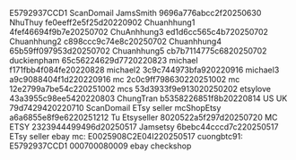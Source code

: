 E5792937CCD1
ScanDomail
JamsSmith 9696a776abcc2f20250630
NhuThuy fe0eeff2e5f25d20220902
Chuanhhung1 4fef46694f9b7e20250702
ChuAnhhung3 ed1d6cc565c4b720250702
Chuanhhung2 c898ccc9c74e8c20250702
Chuanhhung4 65b59ff097953d20250702
Chuanhhung5 cb7b7114775c6820250702
duckienpham 65c56224629d7720220823
michael f171fbb4f084fe20220828
michael2 3c9c744973bfa920220916
michael3 a9c9088404f1d220220916
mc 2c0c9ff798630220251002
mc 12e2799a7be54c220251002
mcs 53d3933f9e913020250202
etsylove 43a3955c98ee5420220803
ChungTran b5358226851f8b20220814
US UK 79d7429420220710
ScanDomail
ETsy seller
mcShopEtsy a6a6855e8f9e6220251212
Tu Etsyseller 8020522a5f297d20250720
MC ETSY 2323944499496d20250517
Jamsetsy 6bebc44cccd7c220250517
ETsy seller
ebay
mc: E0025908C2E04I220250517
cuongbtc91: E5792937CCD1 000700080009
ebay
checkshop



